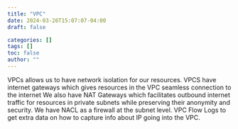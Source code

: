 ```yaml
---
title: "VPC"
date: 2024-03-26T15:07:07-04:00
draft: false

categories: []
tags: []
toc: false
author: ""
---
```

VPCs allows us to have network isolation for our resources.
VPCS have internet gateways which gives resources in the VPC seamless connection to the internet We also have NAT Gateways which facilitates outbound internet traffic for resources in private subnets while preserving their anonymity and security. We have NACL as a firewall at the subnet level. VPC Flow Logs to get extra data on how to capture info about IP going into the VPC.
